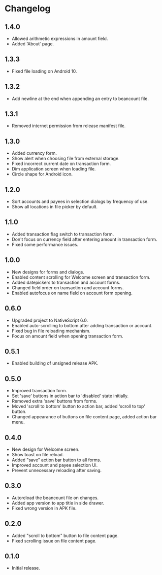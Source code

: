 # Changelog

## 1.4.0

- Allowed arithmetic expressions in amount field.
- Added 'About' page.

## 1.3.3

- Fixed file loading on Android 10.

## 1.3.2

- Add newline at the end when appending an entry to beancount file.

## 1.3.1

- Removed internet permission from release manifest file.

## 1.3.0

- Added currency form.
- Show alert when choosing file from external storage.
- Fixed incorrect current date on transaction form.
- Dim application screen when loading file.
- Circle shape for Android icon.

## 1.2.0

- Sort accounts and payees in selection dialogs by frequency of use.
- Show all locations in file picker by default.

## 1.1.0

- Added transaction flag switch to transaction form.
- Don't focus on currency field after entering amount in transaction form.
- Fixed some performance issues.

## 1.0.0

- New designs for forms and dialogs.
- Enabled content scrolling for Welcome screen and transaction form.
- Added datepickers to transaction and account forms.
- Changed field order on transaction and account forms.
- Enabled autofocus on name field on account form opening.

## 0.6.0

- Upgraded project to NativeScript 6.0.
- Enabled auto-scrolling to bottom after adding transaction or account.
- Fixed bug in file reloading mechanism.
- Focus on amount field when opening transaction form.

## 0.5.1

- Enabled building of unsigned release APK.

## 0.5.0

- Improved transaction form.
- Set 'save' buttons in action bar to 'disabled' state initially.
- Removed extra 'save' buttons from forms.
- Moved 'scroll to bottom' button to action bar, added 'scroll to top' button.
- Changed appearance of buttons on file content page, added action bar menu.

## 0.4.0

- New design for Welcome screen.
- Show toast on file reload.
- Added "save" action bar button to all forms.
- Improved account and payee selection UI.
- Prevent unnecessary reloading after saving.

## 0.3.0

- Autoreload the beancount file on changes.
- Added app version to app title in side drawer.
- Fixed wrong version in APK file.

## 0.2.0

- Added "scroll to bottom" button to file content page.
- Fixed scrolling issue on file content page.

## 0.1.0

- Initial release.
